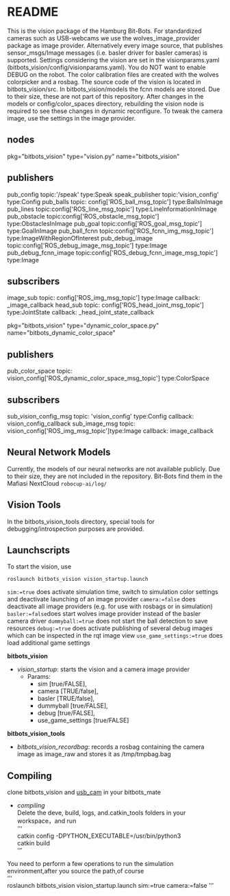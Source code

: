README
======

This is the vision package of the Hamburg Bit-Bots.
For standardized cameras such as USB-webcams we use the wolves_image_provider package as image provider.
Alternatively every image source, that publishes sensor_msgs/Image messages (i.e. basler driver for basler cameras) is supported.
Settings considering the vision are set in the visionparams.yaml (bitbots_vision/config/visionparams.yaml).
You do NOT want to enable DEBUG on the robot.
The color calibration files are created with the wolves colorpicker and a rosbag.
The source code of the vision is located in bitbots_vision/src.
In bitbots_vision/models the fcnn models are stored. Due to their size, these are not part of this repository.
After changes in the models or config/color_spaces directory, rebuilding the vision node is required to see these changes in dynamic reconfigure.
To tweak the camera image, use the settings in the image provider.

nodes
---------------------

pkg="bitbots_vision" type="vision.py" name="bitbots_vision"

publishers
---------------------

pub_config topic:'/speak' type:Speak
speak_publisher topic:'vision_config' type:Config
pub_balls topic: config['ROS_ball_msg_topic'] type:BallsInImage
pub_lines topic:config['ROS_line_msg_topic'] type:LineInformationInImage
pub_obstacle topic:config['ROS_obstacle_msg_topic'] type:ObstaclesInImage
pub_goal topic:config['ROS_goal_msg_topic'] type:GoalInImage
pub_ball_fcnn topic:config['ROS_fcnn_img_msg_topic'] type:ImageWithRegionOfInterest
pub_debug_image topic:config['ROS_debug_image_msg_topic'] type:Image
pub_debug_fcnn_image topic:config['ROS_debug_fcnn_image_msg_topic'] type:Image

subscribers
---------------------

image_sub topic: config['ROS_img_msg_topic'] type:Image
callback: _image_callback
head_sub topic: config['ROS_head_joint_msg_topic'] type:JointState
callback: _head_joint_state_callback



pkg="bitbots_vision" type="dynamic_color_space.py" name="bitbots_dynamic_color_space"

publishers
---------------------

pub_color_space topic: vision_config['ROS_dynamic_color_space_msg_topic'] type:ColorSpace

subscribers
---------------------
sub_vision_config_msg topic: 'vision_config' type:Config
callback: vision_config_callback
sub_image_msg topic: vision_config['ROS_img_msg_topic']type:Image
callback: image_callback


Neural Network Models
---------------------

Currently, the models of our neural networks are not available publicly.
Due to their size, they are not included in the repository.
Bit-Bots find them in the Mafiasi NextCloud `robocup-ai/log/`


Vision Tools
------------

In the bitbots_vision_tools directory, special tools for debugging/introspection purposes are provided.


Launchscripts
-------------

To start the vision, use 
```
roslaunch bitbots_vision vision_startup.launch
```

```sim:=true``` does activate simulation time, switch to simulation color settings and deactivate launching of an image provider
```camera:=false``` does deactivate all image providers (e.g. for use with rosbags or in simulation)
```basler:=false```does start wolves image provider instead of the basler camera driver
```dummyball:=true``` does not start the ball detection to save resources
```debug:=true``` does activate publishing of several debug images which can be inspected in the rqt image view
```use_game_settings:=true``` does load additional game settings
 
**bitbots_vision**
- *vision_startup*: starts the vision and a camera image provider
    - Params: 
        - sim [true/FALSE],
        - camera [TRUE/false],
        - basler [TRUE/false],
        - dummyball [true/FALSE],
        - debug [true/FALSE],
        - use_game_settings [true/FALSE]

**bitbots_vision_tools**
- *bitbots_vision_recordbag*: records a rosbag containing the camera image as image_raw and stores it as /tmp/tmpbag.bag  


Compiling
-------------
clone bitbots_vision and [usb_cam](https://github.com/Zcyyy/usb_cam) in your bitbots_mate  
- *compiling*   
Delete the deve, build, logs, and.catkin_tools folders in your workspace，and run  
‘’‘  
catkin config -DPYTHON_EXECUTABLE=/usr/bin/python3  
catkin build  
’‘’  

You need to perform a few operations to run the simulation environment,after you source the path,of course  
‘’‘  
roslaunch bitbots_vision vision_startup.launch sim:=true camera:=false
’‘’  


